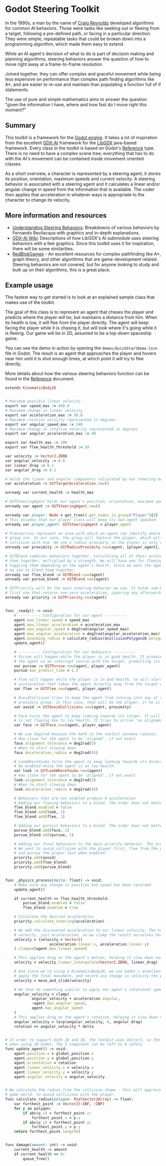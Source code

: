 # Godot Steering Toolkit #

In the 1990s, a man by the name of [Craig Reynolds](http://www.red3d.com/cwr/) developed algorithms for common AI behaviors. Those were tasks like seeking out or fleeing from a target, following a pre-defined path, or facing in a particular direction. They were simple, repeatable tasks that could be broken down into a programming algorithm, which made them easy to extend.

While an AI agent's decision of what to do is part of decision making and planning algorithms, steering behaviors answer the question of how to move right away at a frame-to-frame resolution.

Joined together, they can offer complex and graceful movement while being less expensive on performance than complex path finding algorithms like A\*, and are easier to re-use and maintain than populating a function full of if statements.

The use of pure and simple mathematics aims to answer the question "given the information I have, where and how fast do I move right this moment?"

## Summary ##

This toolkit is a framework for the [Godot engine](https://godotengine.org/). It takes a lot of inspiration from the excellent [GDX-AI](https://github.com/libgdx/gdx-ai) framework for the [LibGDX](https://libgdx.badlogicgames.com/) java-based framework. Every class in the toolkit is based on Godot's [Reference](https://docs.godotengine.org/en/latest/classes/class_reference.html) type. There is no need to have a complex scene tree; everything that has to do with the AI's movement can be contained inside movement oriented classes.

As a short overview, a character is represented by a steering agent; it stores its position, orientation, maximum speeds and current velocity. A steering behavior is associated with a steering agent and it calculates a linear and/or angular change in speed from the information that is available. The coder then applies that acceleration in whatever ways is appropriate to the character to change its velocity.

## More information and resources ##

- [Understanding Steering Behaviors](https://gamedevelopment.tutsplus.com/series/understanding-steering-behaviors--gamedev-12732): Breakdowns of various behaviors by Fernando Bevilacqua with graphics and in-depth explanations.
- [GDX-AI Wiki](https://github.com/libgdx/gdx-ai/wiki/Steering-Behaviors): Descriptions of how LibGDX's AI submodule uses steering behaviors with a few graphics. Since this toolkit uses it for inspiration, there will be some similarities.
- [RedBlobGames](https://www.redblobgames.com/) - An excellent resources for complex pathfinding like A*, graph theory, and other algorithms that are game-development related. Steering behaviors are not covered, but for anyone looking to study and bulk up on their algorithms, this is a great place.

## Example usage ##

The fastest way to get started is to look at an explained sample class that makes use of the toolkit.

The goal of this class is to represent an agent that chases the player and predicts where the player *will* be, but maintains a distance from him. When its health is low, it will flee from the player directly. The agent will keep facing the player while it is chasing it, but will look where it's going while it is fleeing. Our game will be in 2D, assumed to be a top-down spaceship game.

You can see the demo in action by opening the `demos/QuickStartDemo.tscn` file in Godot. The result is an agent that approaches the player and hovers near him until it is shot enough times, at which point it will try to flee directly.

More details about how the various steering behaviors function can be found in the [Reference](./reference.md) document.

```ruby
extends KinematicBody2D


# Maximum possible linear velocity
export var speed_max := 450.0
# Maximum change in linear velocity
export var acceleration_max := 50.0
# Maximum rotation velocity represented in degrees
export var angular_speed_max := 240
# Maximum change in rotation velocity represented in degrees
export var angular_acceleration_max := 40

export var health_max := 100
export var flee_health_threshold := 20

var velocity := Vector2.ZERO
var angular_velocity := 0.0
var linear_drag := 0.1
var angular_drag := 0.1

# Holds the linear and angular components calculated by our steering behaviors
var acceleration := GSTTargetAcceleration.new()

onready var current_health := health_max

# GSTSteeringAgent holds our agent's position, orientation, maximum speed and acceleration
onready var agent := GSTSteeringAgent.new()

onready var player: Node = get_tree().get_nodes_in_group("Player")[0]
# This assumes that our player class will keep its own agent updated
onready var player_agent: GSTSteeringAgent = player.agent

# Proximities represent an area with which an agent can identify where neighbors in its relevant
# group are. In our case, the group will feature the player, which will be used to avoid a
# collision with him. We use a radius proximity so the player is only relevant inside 100 pixels
onready var proximity := GSTRadiusProximity.new(agent, [player_agent], 100)

# GSTBlend combines behaviors together, calculating all of their acceleration together and adding
# them together, multiplied by a strength. We will have one for fleeing, and one for pursuing,
# toggling them depending on the agent's health. Since we want the agent to rotate AND move, then
# we aim to blend them together.
onready var flee_blend := GSTBlend.new(agent)
onready var pursue_blend := GSTBlend.new(agent)

# GSTPriority will be the main steering behavior we use. It holds sub-behaviors and will pick the  
# first one that returns non-zero acceleration, ignoring any afterwards.
onready var priority := GSTPriority.new(agent)


func _ready() -> void:
    # ---------- Configuration for our agent ----------
    agent.max_linear_speed = speed_max
    agent.max_linear_acceleration = acceleration_max
    agent.max_angular_speed = deg2rad(angular_speed_max)
    agent.max_angular_acceleration = deg2rad(angular_acceleration_max)
    agent.bounding_radius = calculate_radius($CollisionPolygon2D.polygon)
    update_agent()

    # ---------- Configuration for our behaviors ----------
    # Pursue will happen while the player is in good health. It produces acceleration that takes
    # the agent on an intercept course with the target, predicting its position in the future
    var pursue := GSTPursue.new(agent, player_agent)
    pursue.max_predict_time = 1.5

    # Flee will happen while the player is in bad health, so will start disabled. It produces
    # acceleration that takes the agent directly away from the target with no prediction.
    var flee := GSTFlee.new(agent, player_agent)

    # AvoidCollision tries to keep the agent from running into any of the neighbors found in its
    # proximity group. In this case, that will be the player, if he is close enough.
    var avoid := GSTAvoidCollisions.new(agent, proximity)

    # Face turns the agent to keep looking towards its target. It will be enabled while the agent
    # is not fleeing due to low health. It tries to arrive 'on alignment' with 0 remaining velocity
    var face := GSTFace.new(agent, player_agent)

    # We use deg2rad because the math in the toolkit assumes radians.
    # How close for the agent to be 'aligned', if not exact
    face.alignment_tolerance = deg2rad(5)
    # When to start slowing down
    face.deceleration_radius = deg2rad(45)

    # LookWhereYouGo turns the agent to keep looking towards its direction of travel. It will only
    # be enabled while the agent is at low health.
    var look := GSTLookWhereYouGo.new(agent)
    # How close for the agent to be 'aligned', if not exact
    look.alignment_tolerance = deg2rad(5)
    # When to start slowing down
    look.deceleration_radius = deg2rad(45)

    # Behaviors that are not enabled produce 0 acceleration
    # Adding our fleeing behaviors to a blend. The order does not matter.
    flee_blend.enabled = false
    flee_blend.add(look, 1)
    flee_blend.add(flee, 1)

    # Adding our pursuit behaviors to a blend. The order does not matter.
    pursue_blend.add(face, 1)
    pursue_blend.add(pursue, 1)

    # Adding our final behaviors to the main priority behavior. The order does matter.
    # We want to avoid collision with the player first, flee from the player second when enabled,
    # and pursue the player last when enabled.
    priority.add(avoid)
    priority.add(flee_blend)
    priority.add(pursue_blend)


func _physics_process(delta: float) -> void:
    # Make sure any change in position and speed has been recorded
    update_agent()

    if current_health <= flee_health_threshold:
        pursue_blend.enabled = false
        flee_blend.enabled = true

    # Calculate the desired acceleration
    priority.calculate_steering(acceleration)

    # We add the discovered acceleration to our linear velocity. The toolkit does not limit
    # velocity, just acceleration, so we clamp the result ourselves here.
    velocity = (velocity + Vector2(
                    acceleration.linear.x, acceleration.linear.y)
    ).clamped(agent.max_linear_speed)

    # This applies drag on the agent's motion, helping it slow down naturally
    velocity = velocity.linear_interpolate(Vector2.ZERO, linear_drag)

    # And since we're using a KinematicBody2D, we use Godot's excellent move_and_slide to actually
    # apply the final movement, and record any change in velocity the physics engine discovered
    velocity = move_and_slide(velocity)

    # We then do something similar to apply our agent's rotational speed
    angular_velocity = clamp(
            angular_velocity + acceleration.angular,
            -agent.max_angular_speed,
            agent.max_angular_speed
    )
    # This applies drag on the agent's rotation, helping it slow down naturally
    angular_velocity = lerp(angular_velocity, 0, angular_drag)
    rotation += angular_velocity * delta


# In order to support both 2D and 3D, the toolkit uses Vector3, so the conversion is required
# when using 2D nodes. The Z component can be left to 0 safely.
func update_agent() -> void:
    agent.position.x = global_position.x
    agent.position.y = global_position.y
    agent.orientation = rotation
    agent.linear_velocity.x = velocity.x
    agent.linear_velocity.y = velocity.y
    agent.angular_velocity = angular_velocity


# We calculate the radius from the collision shape - this will approximate the agent's size in the
# game world, to avoid collisions with the player.
func calculate_radius(polygon: PoolVector2Array) -> float:
    var furthest_point := Vector2(-INF, -INF)
    for p in polygon:
        if abs(p.x) > furthest_point.x:
            furthest_point.x = p.x
        if abs(p.y) > furthest_point.y:
            furthest_point.y = p.y
    return furthest_point.length()


func damage(amount: int) -> void:
    current_health -= amount
    if current_health <= 0:
        queue_free()

```
